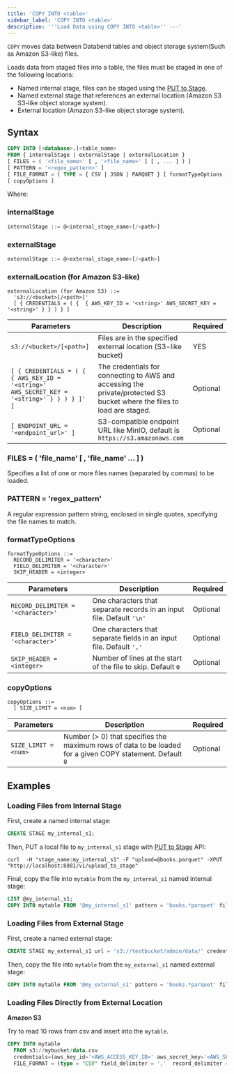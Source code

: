 ```yaml
---
title: 'COPY INTO <table>'
sidebar_label: 'COPY INTO <table>'
description: '''Load Data using COPY INTO <table>'' ---'
---
```


`COPY` moves data between Databend tables and object storage system(Such as Amazon S3-like) files.

Loads data from staged files into a table, the files must be staged in one of the following locations:

* Named internal stage, files can be staged using the [PUT to Stage](../../00-api/10-put-to-stage.md).
* Named external stage that references an external location (Amazon S3 S3-like object storage system).
* External location (Amazon S3-like object storage system).

## Syntax

```sql
COPY INTO [<database>.]<table_name>
FROM { internalStage | externalStage | externalLocation }
[ FILES = ( '<file_name>' [ , '<file_name>' ] [ , ... ] ) ]
[ PATTERN = '<regex_pattern>' ]
[ FILE_FORMAT = ( TYPE = { CSV | JSON | PARQUET } [ formatTypeOptions ] } ) ]
[ copyOptions ]
```

Where:

### internalStage

```sql
internalStage ::= @<internal_stage_name>[/<path>]
```

### externalStage

```sql
externalStage ::= @<external_stage_name>[/<path>]
```

### externalLocation (for Amazon S3-like)

```
externalLocation (for Amazon S3) ::=
  's3://<bucket>[/<path>]'
  [ { CREDENTIALS = ( {  { AWS_KEY_ID = '<string>' AWS_SECRET_KEY = '<string>' } } ) } ]
```

| Parameters                                                                                              | Description                                                                                                             | Required |
| ------------------------------------------------------------------------------------------------------- | ----------------------------------------------------------------------------------------------------------------------- | -------- |
| `s3://<bucket>/[<path>]`                                                                    | Files are in the specified external location (S3-like bucket)                                                           | YES      |
| `[ { CREDENTIALS = ( {  { AWS_KEY_ID = '<string>' AWS_SECRET_KEY = '<string>' } } ) } ]' ]` | The credentials for connecting to AWS and accessing the private/protected S3 bucket where the files to load are staged. | Optional |
| `[ ENDPOINT_URL = '<endpoint_url>' ]`                                                             | S3-compatible endpoint URL like MinIO, default is `https://s3.amazonaws.com`                                            | Optional |

### FILES = ( 'file_name' [ , 'file_name' ... ] )

Specifies a list of one or more files names (separated by commas) to be loaded.

### PATTERN = 'regex_pattern'

A regular expression pattern string, enclosed in single quotes, specifying the file names to match.

### formatTypeOptions
```
formatTypeOptions ::=
  RECORD_DELIMITER = '<character>' 
  FIELD_DELIMITER = '<character>' 
  SKIP_HEADER = <integer>
```

| Parameters                               | Description                                                            | Required |
| ---------------------------------------- | ---------------------------------------------------------------------- | -------- |
| `RECORD_DELIMITER = '<character>'` | One characters that separate records in an input file. Default `'\n'` | Optional |
| `FIELD_DELIMITER = '<character>'`  | One characters that separate fields in an input file. Default `','`    | Optional |
| `SKIP_HEADER = <integer>`          | Number of lines at the start of the file to skip. Default `0`          | Optional |

### copyOptions
```
copyOptions ::=
  [ SIZE_LIMIT = <num> ]
```

| Parameters                 | Description                                                                                               | Required |
| -------------------------- | --------------------------------------------------------------------------------------------------------- | -------- |
| `SIZE_LIMIT = <num>` | Number (> 0) that specifies the maximum rows of data to be loaded for a given COPY statement. Default `0` | Optional |

## Examples

### Loading Files from Internal Stage

First, create a named internal stage:
```sql
CREATE STAGE my_internal_s1;
```

Then, PUT a local file to `my_internal_s1` stage with [PUT to Stage](../../00-api/10-put-to-stage.md) API:
```shell
curl  -H "stage_name:my_internal_s1" -F "upload=@books.parquet" -XPUT "http://localhost:8081/v1/upload_to_stage"
```

Final, copy the file into `mytable` from the `my_internal_s1` named internal stage:
```sql
LIST @my_internal_s1;
COPY INTO mytable FROM '@my_internal_s1' pattern = 'books.*parquet' file_format = (type = 'PARQUET');
```

### Loading Files from External Stage

First, create a named external stage:
```sql
CREATE STAGE my_external_s1 url = 's3://testbucket/admin/data/' credentials=(aws_key_id='minioadmin' aws_secret_key='minioadmin');
```
Then, copy the file into `mytable` from the `my_external_s1` named external stage:
```sql
COPY INTO mytable FROM '@my_external_s1' pattern = 'books.*parquet' file_format = (type = 'PARQUET');
```

### Loading Files Directly from External Location

**Amazon S3**

Try to read 10 rows from csv and insert into the `mytable`.
```sql
COPY INTO mytable
  FROM s3://mybucket/data.csv
  credentials=(aws_key_id='<AWS_ACCESS_KEY_ID>' aws_secret_key='<AWS_SECRET_ACCESS_KEY>')
  FILE_FORMAT = (type = "CSV" field_delimiter = ','  record_delimiter = '\n' skip_header = 1) size_limit=10;
```
